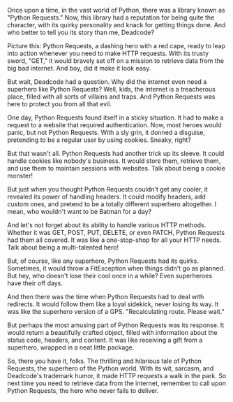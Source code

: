 Once upon a time, in the vast world of Python, there was a library known as "Python Requests." Now, this library had a reputation for being quite the character, with its quirky personality and knack for getting things done. And who better to tell you its story than me, Deadcode?

Picture this: Python Requests, a dashing hero with a red cape, ready to leap into action whenever you need to make HTTP requests. With its trusty sword, "GET," it would bravely set off on a mission to retrieve data from the big bad internet. And boy, did it make it look easy.

But wait, Deadcode had a question. Why did the internet even need a superhero like Python Requests? Well, kids, the internet is a treacherous place, filled with all sorts of villains and traps. And Python Requests was here to protect you from all that evil.

One day, Python Requests found itself in a sticky situation. It had to make a request to a website that required authentication. Now, most heroes would panic, but not Python Requests. With a sly grin, it donned a disguise, pretending to be a regular user by using cookies. Sneaky, right?

But that wasn't all. Python Requests had another trick up its sleeve. It could handle cookies like nobody's business. It would store them, retrieve them, and use them to maintain sessions with websites. Talk about being a cookie monster!

But just when you thought Python Requests couldn't get any cooler, it revealed its power of handling headers. It could modify headers, add custom ones, and pretend to be a totally different superhero altogether. I mean, who wouldn't want to be Batman for a day?

And let's not forget about its ability to handle various HTTP methods. Whether it was GET, POST, PUT, DELETE, or even PATCH, Python Requests had them all covered. It was like a one-stop-shop for all your HTTP needs. Talk about being a multi-talented hero!

But, of course, like any superhero, Python Requests had its quirks. Sometimes, it would throw a FitException when things didn't go as planned. But hey, who doesn't lose their cool once in a while? Even superheroes have their off days.

And then there was the time when Python Requests had to deal with redirects. It would follow them like a loyal sidekick, never losing its way. It was like the superhero version of a GPS. "Recalculating route. Please wait."

But perhaps the most amusing part of Python Requests was its response. It would return a beautifully crafted object, filled with information about the status code, headers, and content. It was like receiving a gift from a superhero, wrapped in a neat little package.

So, there you have it, folks. The thrilling and hilarious tale of Python Requests, the superhero of the Python world. With its wit, sarcasm, and Deadcode's trademark humor, it made HTTP requests a walk in the park. So next time you need to retrieve data from the internet, remember to call upon Python Requests, the hero who never fails to deliver.
